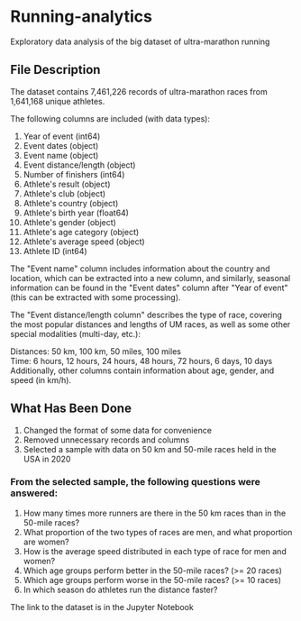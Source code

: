 # Running-analytics
Exploratory data analysis of the big dataset of ultra-marathon running

## File Description
The dataset contains 7,461,226 records of ultra-marathon races from 1,641,168 unique athletes.

The following columns are included (with data types):

1. Year of event (int64)
2. Event dates (object)
3. Event name (object)
4. Event distance/length (object)
5. Number of finishers (int64)
6. Athlete's result (object)
7. Athlete's club (object)
8. Athlete's country (object)
9. Athlete's birth year (float64)
10. Athlete's gender (object)
11. Athlete's age category (object)
12. Athlete's average speed (object)
13. Athlete ID (int64)

The "Event name" column includes information about the country and location, which can be extracted into a new column, and similarly, seasonal information can be found in the "Event dates" column after "Year of event" (this can be extracted with some processing).

The "Event distance/length column" describes the type of race, covering the most popular distances and lengths of UM races, as well as some other special modalities (multi-day, etc.):

Distances: 50 km, 100 km, 50 miles, 100 miles  
Time: 6 hours, 12 hours, 24 hours, 48 hours, 72 hours, 6 days, 10 days  
Additionally, other columns contain information about age, gender, and speed (in km/h).

## What Has Been Done
1. Changed the format of some data for convenience
2. Removed unnecessary records and columns
3. Selected a sample with data on 50 km and 50-mile races held in the USA in 2020

### From the selected sample, the following questions were answered:
1. How many times more runners are there in the 50 km races than in the 50-mile races?
2. What proportion of the two types of races are men, and what proportion are women?
3. How is the average speed distributed in each type of race for men and women?
4. Which age groups perform better in the 50-mile races? (>= 20 races)
5. Which age groups perform worse in the 50-mile races? (>= 10 races)
6. In which season do athletes run the distance faster?

The link to the dataset is in the Jupyter Notebook
